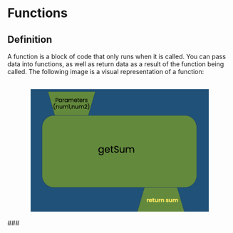 # Functions
## Definition
A function is a block of code that only runs when it is called. You can pass data into functions, as well as return data as a result of the function being called. The following image is a visual representation of a function:
<br><br>
<p align="center"><img src="https://github.com/mef21/GirlsWhoCode/blob/master/Images/Function.png" width="400" height="275"></img></p>
###

